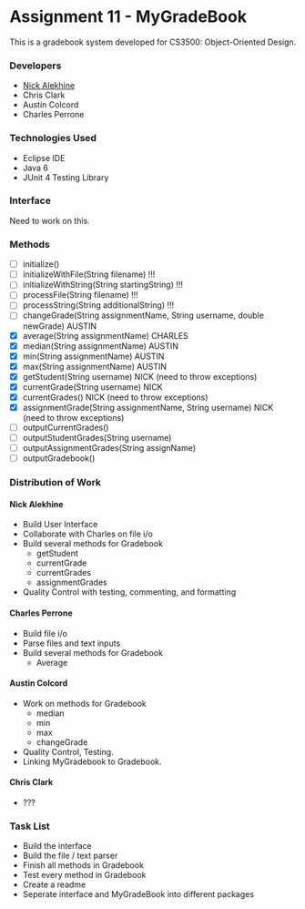 Assignment 11 - MyGradeBook
===========================
This is a gradebook system developed for CS3500: Object-Oriented Design. 

### Developers
- [Nick Alekhine](https://github.com/alekhinen)
- Chris Clark
- Austin Colcord
- Charles Perrone

### Technologies Used
- Eclipse IDE
- Java 6
- JUnit 4 Testing Library

### Interface
Need to work on this.

### Methods
- [ ] initialize()
- [ ] initializeWithFile(String filename) !!!
- [ ] initializeWithString(String startingString)  !!!
- [ ] processFile(String filename) !!!
- [ ] processString(String additionalString) !!!
- [ ] changeGrade(String assignmentName, String username, double newGrade) AUSTIN
- [x] average(String assignmentName) CHARLES
- [x] median(String assignmentName) AUSTIN
- [x] min(String assignmentName) AUSTIN
- [x] max(String assignmentName) AUSTIN
- [x] getStudent(String username) NICK (need to throw exceptions)
- [x] currentGrade(String username) NICK
- [x] currentGrades() NICK (need to throw exceptions)
- [x] assignmentGrade(String assignmentName, String username) NICK (need to throw exceptions)
- [ ] outputCurrentGrades()
- [ ] outputStudentGrades(String username)
- [ ] outputAssignmentGrades(String assignName)
- [ ] outputGradebook()

### Distribution of Work
#### Nick Alekhine
- Build User Interface
- Collaborate with Charles on file i/o
- Build several methods for Gradebook 
    - getStudent 
    - currentGrade 
    - currentGrades
    - assignmentGrades
- Quality Control with testing, commenting, and formatting

#### Charles Perrone
- Build file i/o 
- Parse files and text inputs
- Build several methods for Gradebook
    - Average

#### Austin Colcord
- Work on methods for Gradebook
    - median
    - min
    - max
    - changeGrade
- Quality Control, Testing.
- Linking MyGradebook to Gradebook.

#### Chris Clark
- ???

### Task List
- Build the interface
- Build the file / text parser
- Finish all methods in Gradebook
- Test every method in Gradebook
- Create a readme
- Seperate interface and MyGradeBook into different packages


